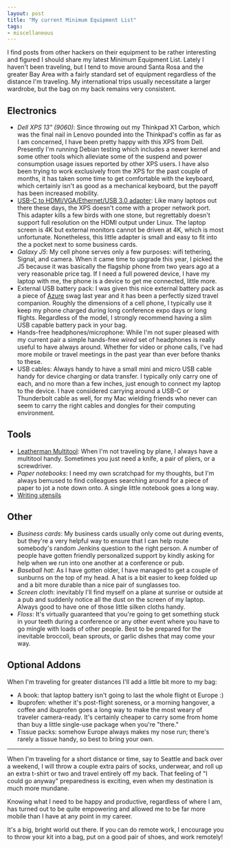 ```yaml
---
layout: post
title: "My current Minimum Equipment List"
tags:
- miscellaneous
---
```


I find posts from other hackers on their equipment to be rather interesting and
figured I should share my latest Minimum Equipment List. Lately I haven't been
traveling, but I tend to move around Santa Rosa and the greater Bay Area with a
fairly standard set of equipment regardless of the distance I'm traveling.
My international trips usually necessitate a larger wardrobe, but the bag on my
back remains very consistent.

## Electronics

* *Dell XPS 13" (9060)*: Since throwing out my Thinkpad X1 Carbon, which was
  the final nail in Lenovo pounded into the Thinkpad's coffin as far as I am
  concerned, I have been pretty happy with this XPS from Dell. Presently I'm
  running Debian testing which includes a newer kernel and some other tools
  which alleviate some of the suspend and power consumption usage issues reported
  by other XPS users. I have also been trying to work exclusively from the XPS
  for the past couple of months, it has taken some time to get comfortable with
  the keyboard, which certainly isn't as good as a mechanical keyboard, but the
  payoff has been increased mobility.
* [USB-C to HDMI/VGA/Ethernet/USB
  3.0 adapter](https://www.dell.com/en-us/shop/accessories/apd/470-abqn): Like
  many laptops out there these days, the XPS doesn't come with a proper network
  port. This adapter kills a few birds with one stone, but regrettably doesn't
  support full resolution on the HDMI output under Linux. The laptop screen is 4K
  but external monitors cannot be driven at 4K, which is most unfortunate.
  Nonetheless, this little adapter is small and easy to fit into the a pocket
  next to some business cards.
* *Galaxy J5*: My cell phone serves only a few purposes: wifi tethering,
  Signal, and camera. When it came time to upgrade this year, I picked the J5
  because it was basically the flagship phone from two years ago at a very
  reasonable price tag. If I need a full powered device, I have my laptop with
  me, the phone is a device to get me connected, little more.
* External USB battery pack: I was given this nice external battery pack as a
  piece of [Azure](https://azure.microsoft.com) swag last year and it has been
  a perfectly sized travel companion. Roughly the dimensions of a cell phone, I
  typically use it keep my phone charged during long conference expo days or
  long flights. Regardless of the model, I strongly recommend having a slim
  USB capable battery pack in your bag.
* Hands-free headphones/microphone: While I'm not super pleased with my current
  pair a simple hands-free _wired_ set of headphones is really useful to have
  always around. Whether for video or phone calls, I've had more mobile or travel
  meetings in the past year than ever before thanks to these.
* USB cables: Always handy to have a small mini and micro USB cable handy for
  device charging or data transfer. I typically only carry one of each, and no
  more than a few inches, just enough to connect my laptop to the device. I have considered carrying around a USB-C or Thunderbolt
  cable as well, for my Mac wielding friends who never can seem to carry the
  right cables and dongles for their computing environment.

## Tools

* [Leatherman Multitool](https://www.leatherman.com/multi-tools): When I'm not
  traveling by plane, I always have a multitool handy. Sometimes you just need
  a knife, a pair of pliers, or a screwdriver.
* *Paper notebooks*: I need my own scratchpad for my thoughts, but I'm always
  bemused to find colleagues searching around for a piece of paper to jot a
  note down onto. A single little notebook goes a long way.
* [Writing utensils](/2018/08/26/good-pens.html)

## Other

* *Business cards*: My business cards usually only come out during events, but
  they're a very helpful way to ensure that I can help route somebody's random
  Jenkins question to the right person. A number of people have gotten friendly
personalized support by kindly asking for help when we run into one another at
a conference or pub.
* *Baseball hat*: As I have gotten older, I have managed to get a couple of
  sunburns on the top of my head. A hat is a bit easier to keep folded up and a
  bit more durable than a nice pair of sunglasses too.
* *Screen cloth*: inevitably I'll find myself on a plane at sunrise or outside at
  a pub and suddenly notice all the dust on the screen of my laptop. Always
  good to have one of those little silken cloths handy.
* *Floss*: It's virtually guaranteed that you're going to get something stuck in
  your teeth during a conference or any other event where you have to go mingle
  with loads of other people. Best to be prepared for the inevitable broccoli,
  bean sprouts, or garlic dishes that may come your way.


## Optional Addons

When I'm traveling for greater distances I'll add a little bit more to my bag:

* A book: that laptop battery isn't going to last the whole flight ot Europe :)
* Ibuprofen: whether it's post-flight soreness, or a morning hangover, a coffee
  and ibuprofen goes a long way to make the most weary of traveler
  camera-ready. It's certainly cheaper to carry some from home than buy a
  little single-use package when you're "there."
* Tissue packs: somehow Europe always makes my nose run; there's rarely a
  tissue handy, so best to bring your own.

---

When I'm traveling for a short distance or time, say to Seattle and back over a
weekend, I will throw a couple extra pairs of socks, underwear, and roll up an
extra t-shirt or two and travel entirely off my back. That feeling of "I could
go anyway" preparedness is exciting, even when my destination is much more
mundane.

Knowing what I need to be happy and productive, regardless of where I am, has
turned out to be quite empowering and allowed me to be far more mobile than I
have at any point in my career.


It's a big, bright world out there. If you can do remote work, I encourage you
to throw your kit into a bag, put on a good pair of shoes, and work remotely!
